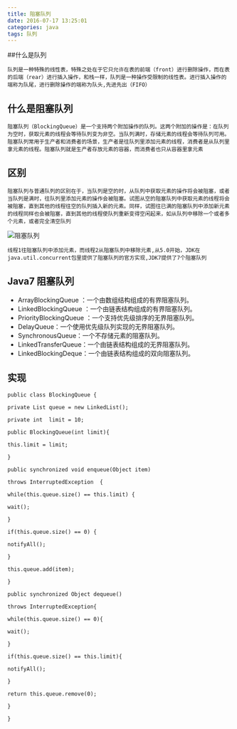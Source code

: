 ```yaml
---
title: 阻塞队列
date: 2016-07-17 13:25:01
categories: java
tags: 队列
---
```


##什么是队列
```
队列是一种特殊的线性表，特殊之处在于它只允许在表的前端（front）进行删除操作，而在表的后端（rear）进行插入操作，和栈一样，队列是一种操作受限制的线性表。进行插入操作的端称为队尾，进行删除操作的端称为队头,先进先出（FIFO）
```

<!--more-->
## 什么是阻塞队列
```
阻塞队列（BlockingQueue）是一个支持两个附加操作的队列。这两个附加的操作是：在队列为空时，获取元素的线程会等待队列变为非空。当队列满时，存储元素的线程会等待队列可用。阻塞队列常用于生产者和消费者的场景，生产者是往队列里添加元素的线程，消费者是从队列里拿元素的线程。阻塞队列就是生产者存放元素的容器，而消费者也只从容器里拿元素
```

## 区别
```
阻塞队列与普通队列的区别在于，当队列是空的时，从队列中获取元素的操作将会被阻塞，或者当队列是满时，往队列里添加元素的操作会被阻塞。试图从空的阻塞队列中获取元素的线程将会被阻塞，直到其他的线程往空的队列插入新的元素。同样，试图往已满的阻塞队列中添加新元素的线程同样也会被阻塞，直到其他的线程使队列重新变得空闲起来，如从队列中移除一个或者多个元素，或者完全清空队列
```
![阻塞队列](http://ww3.sinaimg.cn/mw690/69045600gw1f5z1lgoet0j20ct04w0t5.jpg)
```
线程1往阻塞队列中添加元素，而线程2从阻塞队列中移除元素,从5.0开始，JDK在java.util.concurrent包里提供了阻塞队列的官方实现,JDK7提供了7个阻塞队列
```

## Java7 阻塞队列
- ArrayBlockingQueue ：一个由数组结构组成的有界阻塞队列。
- LinkedBlockingQueue ：一个由链表结构组成的有界阻塞队列。
- PriorityBlockingQueue ：一个支持优先级排序的无界阻塞队列。
- DelayQueue：一个使用优先级队列实现的无界阻塞队列。
- SynchronousQueue：一个不存储元素的阻塞队列。
- LinkedTransferQueue：一个由链表结构组成的无界阻塞队列。
- LinkedBlockingDeque：一个由链表结构组成的双向阻塞队列。

## 实现
```
public class BlockingQueue {
 
private List queue = new LinkedList();
 
private int  limit = 10;
 
public BlockingQueue(int limit){
 
this.limit = limit;
 
}
 
public synchronized void enqueue(Object item)
 
throws InterruptedException  {
 
while(this.queue.size() == this.limit) {
 
wait();
 
}
 
if(this.queue.size() == 0) {
 
notifyAll();
 
}
 
this.queue.add(item);
 
}
 
public synchronized Object dequeue()
 
throws InterruptedException{
 
while(this.queue.size() == 0){
 
wait();
 
}
 
if(this.queue.size() == this.limit){
 
notifyAll();
 
}
 
return this.queue.remove(0);
 
}
 
}
```
